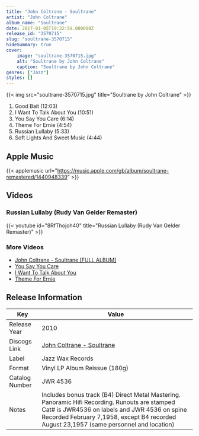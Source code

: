 ```yaml
---
title: "John Coltrane - Soultrane"
artist: "John Coltrane"
album_name: "Soultrane"
date: 2017-01-05T19:22:59.000000Z
release_id: "3570715"
slug: "soultrane-3570715"
hideSummary: true
cover:
    image: "soultrane-3570715.jpg"
    alt: "Soultrane by John Coltrane"
    caption: "Soultrane by John Coltrane"
genres: ["Jazz"]
styles: []
---
```


{{< img src="soultrane-3570715.jpg" title="Soultrane by John Coltrane" >}}

<!-- section break -->

1. Good Bait (12:03)
2. I Want To Talk About You (10:51)
3. You Say You Care (6:14)
4. Theme For Ernie (4:54)
5. Russian Lullaby (5:33)
6. Soft Lights And Sweet Music (4:44)

<!-- section break -->




## Apple Music
{{< applemusic url="https://music.apple.com/gb/album/soultrane-remastered/1440948339" >}}





## Videos
### Russian Lullaby (Rudy Van Gelder Remaster)
{{< youtube id="8RfThojoh40" title="Russian Lullaby (Rudy Van Gelder Remaster)" >}}<br>

### More Videos

- [John Coltrane - Soultrane [FULL ALBUM]](https://www.youtube.com/watch?v=OJTD8eSgOjw)
- [You Say You Care](https://www.youtube.com/watch?v=qKIYtNZkQgY)
- [I Want To Talk About You](https://www.youtube.com/watch?v=osUFSIugxx8)
- [Theme For Ernie](https://www.youtube.com/watch?v=OGzrwu7uTCo)


## Release Information
|  Key           | Value                                                |
| ---------------| ---------------------------------------------------- |
| Release Year   | 2010                                   |
| Discogs Link   | [John Coltrane - Soultrane](https://www.discogs.com/release/3570715-John-Coltrane-Soultrane) |
| Label          | Jazz Wax Records |
| Format         | Vinyl LP Album Reissue (180g) |
| Catalog Number | JWR 4536 |
| Notes | Includes bonus track (B4) Direct Metal Mastering. Panoramic Hifi Recording.  Runouts are stamped Cat# is JWR4536 on labels and JWR 4536 on spine  Recorded February 7,1958, except B4 recorded August 23,1957 (same personnel and location) |